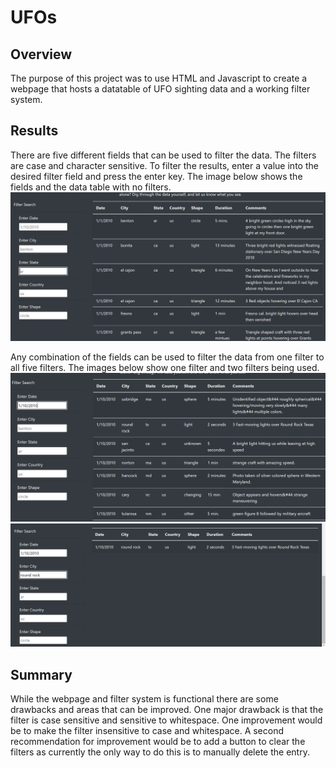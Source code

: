 # UFOs
## Overview
The purpose of this project was to use HTML and Javascript to create a webpage that hosts a datatable of UFO sighting data and a working filter system.

## Results
There are five different fields that can be used to filter the data. The filters are case and character sensitive. To filter the results, enter a value into the desired filter field and press the enter key. The image below shows the fields and the data table with no filters.
![Unfiltered Data Table](https://github.com/dkristek/UFOs/blob/main/static/images/unfiltered.png)

Any combination of the fields can be used to filter the data from one filter to all five filters. The images below show one filter and two filters being used.
![One filter](https://github.com/dkristek/UFOs/blob/main/static/images/date.png)
![Two Filter](https://github.com/dkristek/UFOs/blob/main/static/images/city_date.png)

## Summary
While the webpage and filter system is functional there are some drawbacks and areas that can be improved. One major drawback is that the filter is case sensitive and sensitive to whitespace. One improvement would be to make the filter insensitive to case and whitespace. A second recommendation for improvement would be to add a button to clear the filters as currently the only way to do this is to manually delete the entry.
